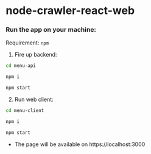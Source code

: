# node-crawler-react-web

### Run the app on your machine:

Requirement: `npm`

1. Fire up backend:
```bash
cd menu-api

npm i

npm start
```
2. Run web client:
```bash
cd menu-client

npm i

npm start
```
 - The page will be available on https://localhost:3000

